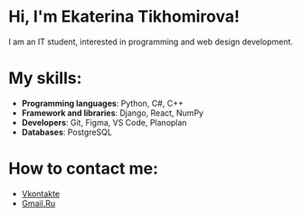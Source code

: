 # Hi, I'm Ekaterina Tikhomirova! 

I am an IT student, interested in programming and web design development.

# My skills:
- **Programming languages**: Python, C#, C++
- **Framework and libraries**: Django, React, NumPy
- **Developers**: Git, Figma, VS Code, Planoplan
- **Databases**: PostgreSQL

# How to contact me:
- [Vkontakte](https://vk.com/teoxxid)
- [Gmail.Ru](mailto:tixomirovaekaterina123@gmail.com)
